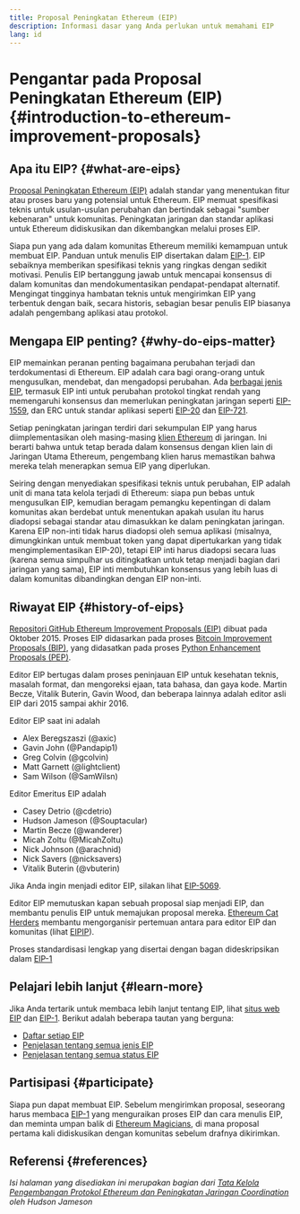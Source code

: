 ```yaml
---
title: Proposal Peningkatan Ethereum (EIP)
description: Informasi dasar yang Anda perlukan untuk memahami EIP
lang: id
---
```


# Pengantar pada Proposal Peningkatan Ethereum (EIP) {#introduction-to-ethereum-improvement-proposals}

## Apa itu EIP? {#what-are-eips}

[Proposal Peningkatan Ethereum (EIP)](https://eips.ethereum.org/) adalah standar yang menentukan fitur atau proses baru yang potensial untuk Ethereum. EIP memuat spesifikasi teknis untuk usulan-usulan perubahan dan bertindak sebagai "sumber kebenaran" untuk komunitas. Peningkatan jaringan dan standar aplikasi untuk Ethereum didiskusikan dan dikembangkan melalui proses EIP.

Siapa pun yang ada dalam komunitas Ethereum memiliki kemampuan untuk membuat EIP. Panduan untuk menulis EIP disertakan dalam [EIP-1](https://eips.ethereum.org/EIPS/eip-1). EIP sebaiknya memberikan spesifikasi teknis yang ringkas dengan sedikit motivasi. Penulis EIP bertanggung jawab untuk mencapai konsensus di dalam komunitas dan mendokumentasikan pendapat-pendapat alternatif. Mengingat tingginya hambatan teknis untuk mengirimkan EIP yang terbentuk dengan baik, secara historis, sebagian besar penulis EIP biasanya adalah pengembang aplikasi atau protokol.

## Mengapa EIP penting? {#why-do-eips-matter}

EIP memainkan peranan penting bagaimana perubahan terjadi dan terdokumentasi di Ethereum. EIP adalah cara bagi orang-orang untuk mengusulkan, mendebat, dan mengadopsi perubahan. Ada [berbagai jenis EIP](https://eips.ethereum.org/EIPS/eip-1#eip-types), termasuk EIP inti untuk perubahan protokol tingkat rendah yang memengaruhi konsensus dan memerlukan peningkatan jaringan seperti [EIP-1559](https://eips.ethereum.org/EIPS/eip-1559), dan ERC untuk standar aplikasi seperti [EIP-20](https://eips.ethereum.org/EIPS/eip-20) dan [EIP-721](https://eips.ethereum.org/EIPS/eip-721).

Setiap peningkatan jaringan terdiri dari sekumpulan EIP yang harus diimplementasikan oleh masing-masing [klien Ethereum](/learn/#clients-and-nodes) di jaringan. Ini berarti bahwa untuk tetap berada dalam konsensus dengan klien lain di Jaringan Utama Ethereum, pengembang klien harus memastikan bahwa mereka telah menerapkan semua EIP yang diperlukan.

Seiring dengan menyediakan spesifikasi teknis untuk perubahan, EIP adalah unit di mana tata kelola terjadi di Ethereum: siapa pun bebas untuk mengusulkan EIP, kemudian beragam pemangku kepentingan di dalam komunitas akan berdebat untuk menentukan apakah usulan itu harus diadopsi sebagai standar atau dimasukkan ke dalam peningkatan jaringan. Karena EIP non-inti tidak harus diadopsi oleh semua aplikasi (misalnya, dimungkinkan untuk membuat token yang dapat dipertukarkan yang tidak mengimplementasikan EIP-20), tetapi EIP inti harus diadopsi secara luas (karena semua simpulhar us ditingkatkan untuk tetap menjadi bagian dari jaringan yang sama), EIP inti membutuhkan konsensus yang lebih luas di dalam komunitas dibandingkan dengan EIP non-inti.

## Riwayat EIP {#history-of-eips}

[Repositori GitHub Ethereum Improvement Proposals (EIP)](https://github.com/ethereum/EIPs) dibuat pada Oktober 2015. Proses EIP didasarkan pada proses [Bitcoin Improvement Proposals (BIP)](https://github.com/bitcoin/bips), yang didasatkan pada proses [Python Enhancement Proposals (PEP)](https://www.python.org/dev/peps/).

Editor EIP bertugas dalam proses peninjauan EIP untuk kesehatan teknis, masalah format, dan mengoreksi ejaan, tata bahasa, dan gaya kode. Martin Becze, Vitalik Buterin, Gavin Wood, dan beberapa lainnya adalah editor asli EIP dari 2015 sampai akhir 2016.

Editor EIP saat ini adalah

- Alex Beregszaszi (@axic)
- Gavin John (@Pandapip1)
- Greg Colvin (@gcolvin)
- Matt Garnett (@lightclient)
- Sam Wilson (@SamWilsn)

Editor Emeritus EIP adalah

- Casey Detrio (@cdetrio)
- Hudson Jameson (@Souptacular)
- Martin Becze (@wanderer)
- Micah Zoltu (@MicahZoltu)
- Nick Johnson (@arachnid)
- Nick Savers (@nicksavers)
- Vitalik Buterin (@vbuterin)

Jika Anda ingin menjadi editor EIP, silakan lihat [EIP-5069](https://eips.ethereum.org/EIPS/eip-5069).

Editor EIP memutuskan kapan sebuah proposal siap menjadi EIP, dan membantu penulis EIP untuk memajukan proposal mereka. [Ethereum Cat Herders](https://www.ethereumcatherders.com/) membantu mengorganisir pertemuan antara para editor EIP dan komunitas (lihat [EIPIP](https://github.com/ethereum-cat-herders/EIPIP)).

Proses standardisasi lengkap yang disertai dengan bagan dideskripsikan dalam [EIP-1](https://eips.ethereum.org/EIPS/eip-1)

## Pelajari lebih lanjut {#learn-more}

Jika Anda tertarik untuk membaca lebih lanjut tentang EIP, lihat [situs web EIP](https://eips.ethereum.org/) dan [EIP-1](https://eips.ethereum.org/EIPS/eip-1). Berikut adalah beberapa tautan yang berguna:

- [Daftar setiap EIP](https://eips.ethereum.org/all)
- [Penjelasan tentang semua jenis EIP](https://eips.ethereum.org/EIPS/eip-1#eip-types)
- [Penjelasan tentang semua status EIP](https://eips.ethereum.org/EIPS/eip-1#eip-process)

## Partisipasi {#participate}

Siapa pun dapat membuat EIP. Sebelum mengirimkan proposal, seseorang harus membaca [EIP-1](https://eips.ethereum.org/EIPS/eip-1) yang menguraikan proses EIP dan cara menulis EIP, dan meminta umpan balik di [Ethereum Magicians](https://ethereum-magicians.org/), di mana proposal pertama kali didiskusikan dengan komunitas sebelum drafnya dikirimkan.

## Referensi {#references}

<cite class="citation">

Isi halaman yang disediakan ini merupakan bagian dari [Tata Kelola Pengembangan Protokol Ethereum dan Peningkatan Jaringan Coordination](https://hudsonjameson.com/2020-03-23-ethereum-protocol-development-governance-and-network-upgrade-coordination/) oleh Hudson Jameson

</cite>
